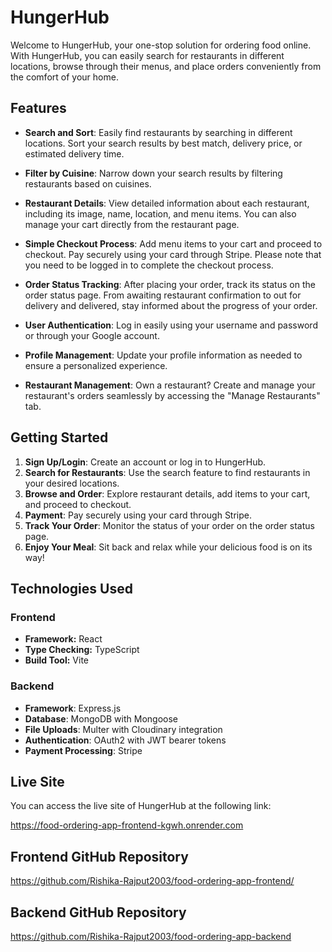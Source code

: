 # HungerHub

Welcome to HungerHub, your one-stop solution for ordering food online. With HungerHub, you can easily search for restaurants in different locations, browse through their menus, and place orders conveniently from the comfort of your home.

## Features

- **Search and Sort**: Easily find restaurants by searching in different locations. Sort your search results by best match, delivery price, or estimated delivery time.
  
- **Filter by Cuisine**: Narrow down your search results by filtering restaurants based on cuisines.

- **Restaurant Details**: View detailed information about each restaurant, including its image, name, location, and menu items. You can also manage your cart directly from the restaurant page.

- **Simple Checkout Process**: Add menu items to your cart and proceed to checkout. Pay securely using your card through Stripe. Please note that you need to be logged in to complete the checkout process.

- **Order Status Tracking**: After placing your order, track its status on the order status page. From awaiting restaurant confirmation to out for delivery and delivered, stay informed about the progress of your order.

- **User Authentication**: Log in easily using your username and password or through your Google account.

- **Profile Management**: Update your profile information as needed to ensure a personalized experience.

- **Restaurant Management**: Own a restaurant? Create and manage your restaurant's orders seamlessly by accessing the "Manage Restaurants" tab.

## Getting Started

1. **Sign Up/Login**: Create an account or log in to HungerHub.
2. **Search for Restaurants**: Use the search feature to find restaurants in your desired locations.
3. **Browse and Order**: Explore restaurant details, add items to your cart, and proceed to checkout.
4. **Payment**: Pay securely using your card through Stripe.
5. **Track Your Order**: Monitor the status of your order on the order status page.
6. **Enjoy Your Meal**: Sit back and relax while your delicious food is on its way!

## Technologies Used

### Frontend

- **Framework:** React 
- **Type Checking:** TypeScript
- **Build Tool:** Vite

### Backend

- **Framework**: Express.js
- **Database**: MongoDB with Mongoose
- **File Uploads**: Multer with Cloudinary integration
- **Authentication**: OAuth2 with JWT bearer tokens
- **Payment Processing**: Stripe

## Live Site 
You can access the live site of HungerHub at the following link:

https://food-ordering-app-frontend-kgwh.onrender.com

## Frontend GitHub Repository

https://github.com/Rishika-Rajput2003/food-ordering-app-frontend/

## Backend GitHub Repository 

https://github.com/Rishika-Rajput2003/food-ordering-app-backend
